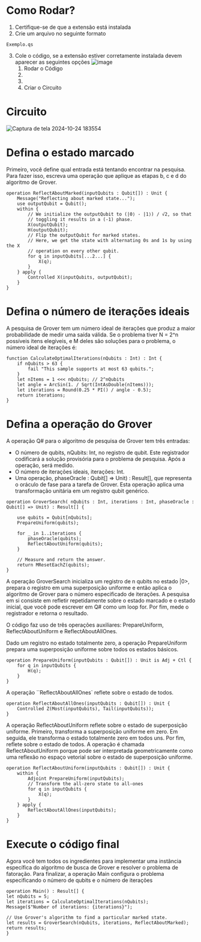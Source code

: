 # Como Rodar?
1. Certifique-se de que a extensão está instalada
2. Crie um arquivo no seguinte formato
```
Exemplo.qs 
```
3. Cole o código, se a extensão estiver corretamente instalada devem aparecer as seguintes opções
![image](https://github.com/user-attachments/assets/866a3306-4d80-4665-9d4a-ee5c38ca60df)
    1. Rodar o Código
    2.
    3.
    4. Criar o Circuito

# Circuito
![Captura de tela 2024-10-24 183554](https://github.com/user-attachments/assets/7c4b8bca-ae38-45d5-842f-0924fe8fdb6c)


# Defina o estado marcado
Primeiro, você define qual entrada está tentando encontrar na pesquisa. Para fazer isso, escreva uma operação que aplique as etapas b, c e d do algoritmo de Grover.
```qsharp
operation ReflectAboutMarked(inputQubits : Qubit[]) : Unit {
    Message("Reflecting about marked state...");
    use outputQubit = Qubit();
    within {
        // We initialize the outputQubit to (|0⟩ - |1⟩) / √2, so that
        // toggling it results in a (-1) phase.
        X(outputQubit);
        H(outputQubit);
        // Flip the outputQubit for marked states.
        // Here, we get the state with alternating 0s and 1s by using the X
        // operation on every other qubit.
        for q in inputQubits[...2...] {
            X(q);
        }
    } apply {
        Controlled X(inputQubits, outputQubit);
    }
}
```

# Defina o número de iterações ideais
A pesquisa de Grover tem um número ideal de iterações que produz a maior probabilidade de medir uma saída válida. Se o problema tiver N = 2^n possíveis itens elegíveis, e M deles são soluções para o problema, o número ideal de iterações é:
```qsharp
function CalculateOptimalIterations(nQubits : Int) : Int {
    if nQubits > 63 {
        fail "This sample supports at most 63 qubits.";
    }
    let nItems = 1 <<< nQubits; // 2^nQubits
    let angle = ArcSin(1. / Sqrt(IntAsDouble(nItems)));
    let iterations = Round(0.25 * PI() / angle - 0.5);
    return iterations;
}
```
# Defina a operação do Grover
A operação Q# para o algoritmo de pesquisa de Grover tem três entradas:
- O número de qubits, nQubits: Int, no registro de qubit. Este registrador codificará a solução provisória para o problema de pesquisa. Após a operação, será medido.
- O número de iterações ideais, iterações: Int.
- Uma operação, phaseOracle : Qubit[] => Unit) : Result[], que representa o oráculo de fase para a tarefa de Grover. Esta operação aplica uma transformação unitária em um registro qubit genérico.
```qsharp
operation GroverSearch( nQubits : Int, iterations : Int, phaseOracle : Qubit[] => Unit) : Result[] {

    use qubits = Qubit[nQubits];
    PrepareUniform(qubits);

    for _ in 1..iterations {
        phaseOracle(qubits);
        ReflectAboutUniform(qubits);
    }

    // Measure and return the answer.
    return MResetEachZ(qubits);
}
```
A operação GroverSearch inicializa um registro de n qubits no estado |0>, prepara o registro em uma superposição uniforme e então aplica o algoritmo de Grover para o número especificado de iterações. A pesquisa em si consiste em refletir repetidamente sobre o estado marcado e o estado inicial, que você pode escrever em Q# como um loop for. Por fim, mede o registrador e retorna o resultado.

O código faz uso de três operações auxiliares: PrepareUniform, ReflectAboutUniform e ReflectAboutAllOnes.

Dado um registro no estado totalmente zero, a operação PrepareUniform prepara uma superposição uniforme sobre todos os estados básicos.
```qsharp
operation PrepareUniform(inputQubits : Qubit[]) : Unit is Adj + Ctl {
    for q in inputQubits {
        H(q);
    }
}
```

A operação ``ReflectAboutAllOnes` reflete sobre o estado de todos.
```qsharp
operation ReflectAboutAllOnes(inputQubits : Qubit[]) : Unit {
    Controlled Z(Most(inputQubits), Tail(inputQubits));
}
```
A operação ReflectAboutUniform reflete sobre o estado de superposição uniforme. Primeiro, transforma a superposição uniforme em zero. Em seguida, ele transforma o estado totalmente zero em todos uns. Por fim, reflete sobre o estado de todos. A operação é chamada ReflectAboutUniform porque pode ser interpretada geometricamente como uma reflexão no espaço vetorial sobre o estado de superposição uniforme.
```qsharp
operation ReflectAboutUniform(inputQubits : Qubit[]) : Unit {
    within {
        Adjoint PrepareUniform(inputQubits);
        // Transform the all-zero state to all-ones
        for q in inputQubits {
            X(q);
        }
    } apply {
        ReflectAboutAllOnes(inputQubits);
    }
}
```
# Execute o código final
Agora você tem todos os ingredientes para implementar uma instância específica do algoritmo de busca de Grover e resolver o problema de fatoração. Para finalizar, a operação Main configura o problema especificando o número de qubits e o número de iterações
```qsharp
operation Main() : Result[] {
let nQubits = 5;
let iterations = CalculateOptimalIterations(nQubits);
Message($"Number of iterations: {iterations}");

// Use Grover's algorithm to find a particular marked state.
let results = GroverSearch(nQubits, iterations, ReflectAboutMarked);
return results;
}
```
